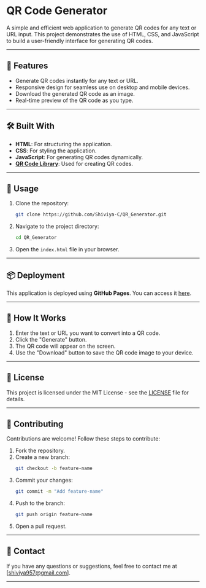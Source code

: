 # QR Code Generator

A simple and efficient web application to generate QR codes for any text or URL input. This project demonstrates the use of HTML, CSS, and JavaScript to build a user-friendly interface for generating QR codes.

---

## 🚀 Features
- Generate QR codes instantly for any text or URL.
- Responsive design for seamless use on desktop and mobile devices.
- Download the generated QR code as an image.
- Real-time preview of the QR code as you type.

---

## 🛠️ Built With
- **HTML**: For structuring the application.
- **CSS**: For styling the application.
- **JavaScript**: For generating QR codes dynamically.
- **[QR Code Library](https://davidshimjs.github.io/qrcodejs/)**: Used for creating QR codes.

---

## 🎯 Usage

1. Clone the repository:
   ```bash
   git clone https://github.com/Shiviya-C/QR_Generator.git
   ```
2. Navigate to the project directory:
   ```bash
   cd QR_Generator
   ```
3. Open the `index.html` file in your browser.

---

## 📦 Deployment
This application is deployed using **GitHub Pages**. You can access it [here](https://Shiviya-C.github.io/QR_Generator).

---

## 🔧 How It Works
1. Enter the text or URL you want to convert into a QR code.
2. Click the "Generate" button.
3. The QR code will appear on the screen.
4. Use the "Download" button to save the QR code image to your device.

---

## 📝 License
This project is licensed under the MIT License - see the [LICENSE](LICENSE) file for details.

---

## 🤝 Contributing
Contributions are welcome! Follow these steps to contribute:
1. Fork the repository.
2. Create a new branch:
   ```bash
   git checkout -b feature-name
   ```
3. Commit your changes:
   ```bash
   git commit -m "Add feature-name"
   ```
4. Push to the branch:
   ```bash
   git push origin feature-name
   ```
5. Open a pull request.

---

## 📧 Contact
If you have any questions or suggestions, feel free to contact me at [shiviya957@gmail.com].

---

